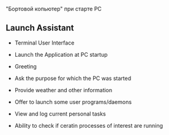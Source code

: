 "Бортовой копьютер" при старте PC

## Launch Assistant

- Terminal User Interface

- Launch the Application at PC startup

- Greeting

- Ask the purpose for which the PC was started

- Provide weather and other information

- Offer to launch some user programs/daemons

- View and log current personal tasks

- Ability to check if ceratin processes of interest are running

